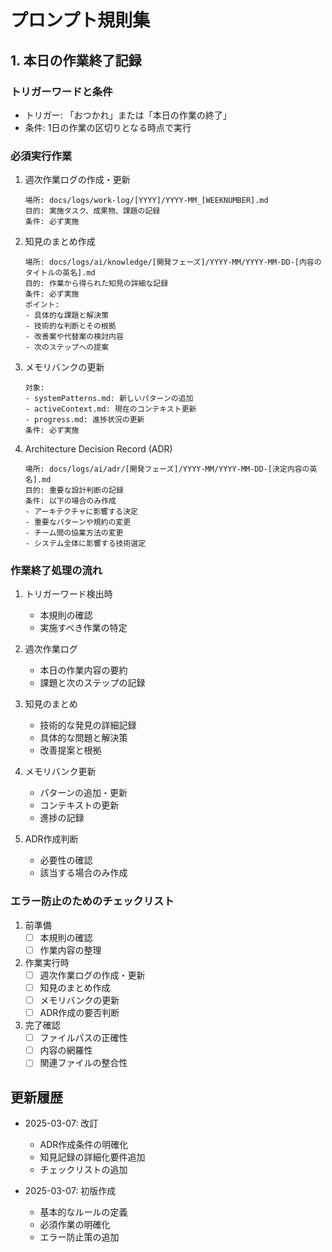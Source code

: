 # プロンプト規則集

## 1. 本日の作業終了記録

### トリガーワードと条件
- トリガー: 「おつかれ」または「本日の作業の終了」
- 条件: 1日の作業の区切りとなる時点で実行

### 必須実行作業

1. 週次作業ログの作成・更新
   ```
   場所: docs/logs/work-log/[YYYY]/YYYY-MM_[WEEKNUMBER].md
   目的: 実施タスク、成果物、課題の記録
   条件: 必ず実施
   ```

2. 知見のまとめ作成
   ```
   場所: docs/logs/ai/knowledge/[開発フェーズ]/YYYY-MM/YYYY-MM-DD-[内容のタイトルの英名].md
   目的: 作業から得られた知見の詳細な記録
   条件: 必ず実施
   ポイント: 
   - 具体的な課題と解決策
   - 技術的な判断とその根拠
   - 改善案や代替案の検討内容
   - 次のステップへの提案
   ```

3. メモリバンクの更新
   ```
   対象:
   - systemPatterns.md: 新しいパターンの追加
   - activeContext.md: 現在のコンテキスト更新
   - progress.md: 進捗状況の更新
   条件: 必ず実施
   ```

4. Architecture Decision Record (ADR)
   ```
   場所: docs/logs/ai/adr/[開発フェーズ]/YYYY-MM/YYYY-MM-DD-[決定内容の英名].md
   目的: 重要な設計判断の記録
   条件: 以下の場合のみ作成
   - アーキテクチャに影響する決定
   - 重要なパターンや規約の変更
   - チーム間の協業方法の変更
   - システム全体に影響する技術選定
   ```

### 作業終了処理の流れ

1. トリガーワード検出時
   - 本規則の確認
   - 実施すべき作業の特定

2. 週次作業ログ
   - 本日の作業内容の要約
   - 課題と次のステップの記録

3. 知見のまとめ
   - 技術的な発見の詳細記録
   - 具体的な問題と解決策
   - 改善提案と根拠

4. メモリバンク更新
   - パターンの追加・更新
   - コンテキストの更新
   - 進捗の記録

5. ADR作成判断
   - 必要性の確認
   - 該当する場合のみ作成

### エラー防止のためのチェックリスト

1. 前準備
   - [ ] 本規則の確認
   - [ ] 作業内容の整理

2. 作業実行時
   - [ ] 週次作業ログの作成・更新
   - [ ] 知見のまとめ作成
   - [ ] メモリバンクの更新
   - [ ] ADR作成の要否判断

3. 完了確認
   - [ ] ファイルパスの正確性
   - [ ] 内容の網羅性
   - [ ] 関連ファイルの整合性

## 更新履歴

- 2025-03-07: 改訂
  - ADR作成条件の明確化
  - 知見記録の詳細化要件追加
  - チェックリストの追加

- 2025-03-07: 初版作成
  - 基本的なルールの定義
  - 必須作業の明確化
  - エラー防止策の追加